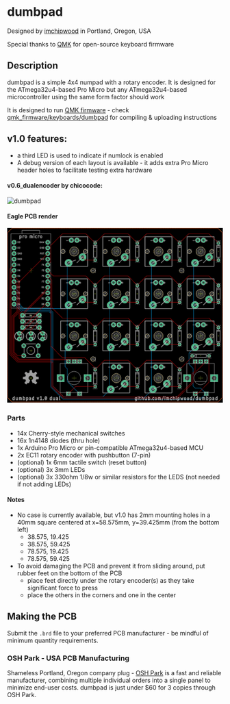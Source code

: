 # dumbpad
Designed by [imchipwood](https://www.github.com/imchipwood) in Portland, Oregon, USA

Special thanks to [QMK](https://www.qmk.fm) for open-source keyboard firmware

## Description
dumbpad is a simple 4x4 numpad with a rotary encoder. It is designed for the ATmega32u4-based Pro Micro but any ATmega32u4-based microcontroller using the same form factor should work

It is designed to run [QMK firmware](https://github.com/qmk/qmk_firmware) - check [qmk_firmware/keyboards/dumbpad](https://github.com/qmk/qmk_firmware/tree/master/keyboards/dumbpad) for compiling & uploading instructions

## v1.0 features:

- a third LED is used to indicate if numlock is enabled
- A debug version of each layout is available - it adds extra Pro Micro header holes to facilitate testing extra hardware

#### v0.6_dualencoder by chicocode:
![dumbpad](https://i.imgur.com/OkSRXWT.jpg)
#### Eagle PCB render
![dumbpad](dumbpad.png)

### Parts
* 14x Cherry-style mechanical switches
* 16x 1n4148 diodes (thru hole)
* 1x Arduino Pro Micro or pin-compatible ATmega32u4-based MCU
* 2x EC11 rotary encoder with pushbutton (7-pin)
* (optional) 1x 6mm tactile switch (reset button)
* (optional) 3x 3mm LEDs
* (optional) 3x 330ohm 1/8w or similar resistors for the LEDS (not needed if not adding LEDs)

#### Notes
- No case is currently available, but v1.0 has 2mm mounting holes in a 40mm square centered at x=58.575mm, y=39.425mm (from the bottom left)
  - 38.575, 19.425
  - 38.575, 59.425
  - 78.575, 19.425
  - 78.575, 59.425
- To avoid damaging the PCB and prevent it from sliding around, put rubber feet on the bottom of the PCB
  - place feet directly under the rotary encoder(s) as they take significant force to press
  - place the others in the corners and one in the center

## Making the PCB
Submit the `.brd` file to your preferred PCB manufacturer - be mindful of minimum quantity requirements.

### OSH Park - USA PCB Manufacturing
Shameless Portland, Oregon company plug - [OSH Park](https://www.oshpark.com) is a fast and reliable manufacturer, combining multiple individual orders into a single panel to minimize end-user costs. dumbpad is just under $60 for 3 copies through OSH Park.
